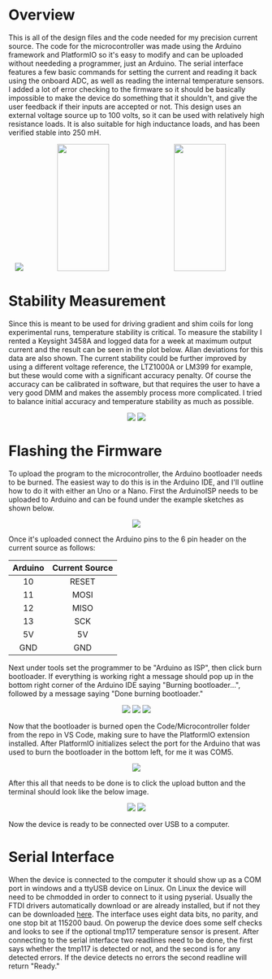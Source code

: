 # Overview
This is all of the design files and the code needed for my precision current source. The code for the microcontroller was made using the Arduino framework and PlatformIO so it's easy to modify and can be uploaded without neededing a programmer, just an Arduino. The serial interface features a few basic commands for setting the current and reading it back using the onboard ADC, as well as reading the internal temperature sensors. I added a lot of error checking to the firmware so it should be basically impossible to make the device do something that it shouldn't, and give the user feedback if their inputs are accepted or not. This design uses an external voltage source up to 100 volts, so it can be used with relatively high resistance loads. It is also suitable for high inductance loads, and has been verified stable into 250 mH.

<p align="center">
  <img src=https://github.com/user-attachments/assets/c5d25695-98c0-4fc6-a0a8-a178284d2bb7 />
  <img src=https://github.com/user-attachments/assets/159fc946-f35d-427a-823e-23750d6b0d00 width="45%" height="250px" />
  <img src=https://github.com/user-attachments/assets/4047fc3a-19de-4ba4-a13d-b69d08dfd4a1 width="45%" height="250px" />
</p>

# Stability Measurement
Since this is meant to be used for driving gradient and shim coils for long experimental runs, temperature stability is critical. To measure the stability I rented a Keysight 3458A and logged data for a week at maximum output current and the result can be seen in the plot below. Allan deviations for this data are also shown. The current stability could be further improved by using a different voltage reference, the LTZ1000A or LM399 for example, but these would come with a significant accuracy penalty. Of course the accuracy can be calibrated in software, but that requires the user to have a very good DMM and makes the assembly process more complicated. I tried to balance initial accuracy and temperature stability as much as possible.

<p align="center">
  <img src=https://github.com/user-attachments/assets/0c841162-d0d3-4aff-b783-4f881fc1e3cc />
  <img src=https://github.com/user-attachments/assets/ae9102fe-52ee-4cb9-8865-a3c8f8de0e02 />
</p>

# Flashing the Firmware
To upload the program to the microcontroller, the Arduino bootloader needs to be burned. The easiest way to do this is in the Arduino IDE, and I'll outline how to do it with either an Uno or a Nano. First the ArduinoISP needs to be uploaded to Arduino and can be found under the example sketches as shown below.

<p align="center">
 <img src=https://github.com/user-attachments/assets/d1432e27-6ddb-44c8-a837-235535343747 />
</p>

Once it's uploaded connect the Arduino pins to the 6 pin header on the current source as follows:


  | Arduino | Current Source |
  |:-------:|:--------------:|
  |    10   |    RESET       |
  |    11   |    MOSI        |
  |    12   |    MISO        |
  |    13   |    SCK         |
  |    5V   |    5V          |
  |   GND   |    GND         |


Next under tools set the programmer to be "Arduino as ISP", then click burn bootloader. If everything is working right a message should pop up in the bottom right corner of the Arduino IDE saying "Burning bootloader...", followed by a message saying "Done burning bootloader."
<p align="center">
  <img src=https://github.com/user-attachments/assets/8915f8ca-b316-46a5-80d0-961a422a1a06 />
  <img src=https://github.com/user-attachments/assets/d5e70085-ea2d-4b31-bed8-474886d6a417 />
  <img src=https://github.com/user-attachments/assets/261dac4a-f4db-41c6-ae22-c2dcec10fc9d />
</p>

Now that the bootloader is burned open the Code/Microcontroller folder from the repo in VS Code, making sure to have the PlatformIO extension installed. After PlatformIO initializes select the port for the Arduino that was used to burn the bootloader in the bottom left, for me it was COM5.
<p align="center">
  <Img src=https://github.com/user-attachments/assets/bcefc186-d4b8-4972-8e65-b901564c9881 />
</p>

After this all that needs to be done is to click the upload button and the terminal should look like the below image.
<p align="center">
  <Img src=https://github.com/user-attachments/assets/629b103b-d0d7-43b1-95bc-183c9badbdb2 />
  <Img src=https://github.com/user-attachments/assets/536357de-a0ee-4a5f-8675-916f626b76a4 />
</p>

Now the device is ready to be connected over USB to a computer.


# Serial Interface
When the device is connected to the computer it should show up as a COM port in windows and a ttyUSB device on Linux. On Linux the device will need to be chmodded in order to connect to it using pyserial. Usually the FTDI drivers automatically download or are already installed, but if not they can be downloaded [here](https://ftdichip.com/drivers/vcp-drivers/). The interface uses eight data bits, no parity, and one stop bit at 115200 baud. On powerup the device does some self checks and looks to see if the optional tmp117 temperature sensor is present. After connecting to the serial interface two readlines need to be done, the first says whether the tmp117 is detected or not, and the second is for any detected errors. If the device detects no errors the second readline will return "Ready." 
